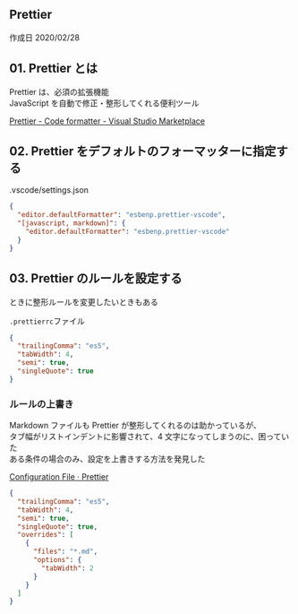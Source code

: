## Prettier

作成日 2020/02/28

## 01. Prettier とは

Prettier は、必須の拡張機能\
JavaScript を自動で修正・整形してくれる便利ツール

[Prettier \- Code formatter \- Visual Studio Marketplace](https://marketplace.visualstudio.com/items?itemName=esbenp.prettier-vscode)

## 02. Prettier をデフォルトのフォーマッターに指定する

.vscode/settings.json

```json
{
  "editor.defaultFormatter": "esbenp.prettier-vscode",
  "[javascript, markdown]": {
    "editor.defaultFormatter": "esbenp.prettier-vscode"
  }
}
```

## 03. Prettier のルールを設定する

ときに整形ルールを変更したいときもある

`.prettierrc`ファイル

```json
{
  "trailingComma": "es5",
  "tabWidth": 4,
  "semi": true,
  "singleQuote": true
}
```

### ルールの上書き

Markdown ファイルも Prettier が整形してくれるのは助かっているが、\
タブ幅がリストインデントに影響されて、4 文字になってしまうのに、困っていた\
ある条件の場合のみ、設定を上書きする方法を発見した

[Configuration File · Prettier](https://prettier.io/docs/en/configuration.html)

```json
{
  "trailingComma": "es5",
  "tabWidth": 4,
  "semi": true,
  "singleQuote": true,
  "overrides": [
    {
      "files": "*.md",
      "options": {
        "tabWidth": 2
      }
    }
  ]
}
```

